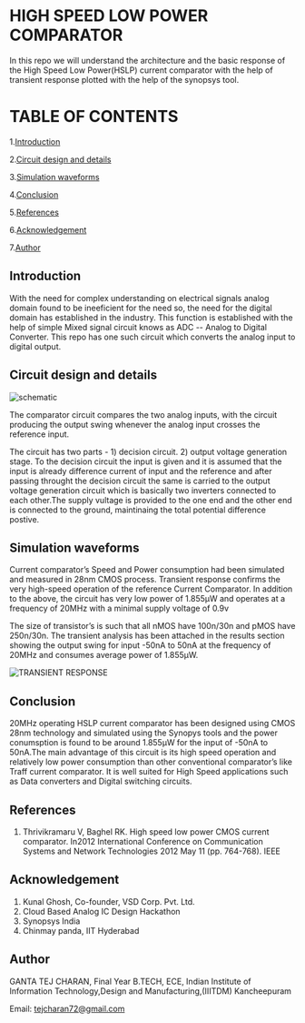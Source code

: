 # HIGH SPEED LOW POWER COMPARATOR

In this repo we will understand the architecture and the basic response of the High Speed Low Power(HSLP) current comparator with the help of transient response plotted with the help of the synopsys tool.

# TABLE OF  CONTENTS
1.[Introduction](#Introduction)

2.[Circuit design and details](#Circuit-design-and-details)

3.[Simulation waveforms](#Simulation-waveforms)

4.[Conclusion](#Conclusion)

5.[References](#References)

6.[Acknowledgement](#Acknowledgement)

7.[Author](#Author)


## Introduction
With the need for complex understanding on electrical  signals analog domain found to be ineeficient for the need so, the need for the digital domain has established in the industry. This function is established with the help of simple Mixed signal circuit knows as ADC -- Analog to Digital Converter. This repo has one such circuit which converts the analog input to digital output.

## Circuit design and details
![schematic](https://user-images.githubusercontent.com/100557113/156106636-74957a0f-dc08-4be2-8037-bbc2ef0d85d6.jpg)

The comparator circuit compares the two analog inputs, with the circuit producing the output swing whenever the analog input crosses the reference input.

The circuit has two parts - 1) decision circuit. 2) output voltage generation stage.
To the decision circuit the input is given and it is assumed that the input is already difference current of input and the reference and after passing throught the decision circuit the same is carried to the output voltage generation circuit which is basically two inverters connected to each other.The supply vultage is provided to the one end and the other end is connected to the ground, maintinaing the total potential difference postive.

## Simulation waveforms

Current comparator’s Speed and Power consumption had been simulated and measured in 28nm CMOS process. Transient response confirms the very high-speed operation of the reference Current Comparator. In addition to the above, the circuit has very low power of 1.855μW and operates at a frequency of 20MHz with a minimal supply voltage of 0.9v


The size of transistor’s is such that all nMOS have 100n/30n and pMOS have 250n/30n. The transient analysis has been attached in the results section showing the output swing for input -50nA to 50nA at the frequency of 20MHz and consumes average power of 1.855μW.

![TRANSIENT RESPONSE](https://user-images.githubusercontent.com/100557113/156106760-d9d93fa8-1f19-4431-9819-ef17ce2d6155.jpg)

## Conclusion
20MHz operating HSLP current comparator has been designed  using CMOS 28nm technology and simulated using the Synopys tools and the power conumsption is found to be around 1.855μW for the input of -50nA to 50nA.The main advantage of this circuit is its high speed operation and relatively low power consumption than other conventional comparator’s like Traff current comparator. It is well suited for High Speed applications such as Data converters and Digital switching circuits.


## References
1. Thrivikramaru V, Baghel RK. High speed low power CMOS current comparator. In2012 International Conference on Communication Systems and Network Technologies 2012 May 11 (pp. 764-768). IEEE

## Acknowledgement
1. Kunal Ghosh, Co-founder, VSD Corp. Pvt. Ltd.
2. Cloud Based Analog IC Design Hackathon
3. Synopsys India
4. Chinmay panda, IIT Hyderabad


## Author
GANTA TEJ CHARAN, Final Year B.TECH, ECE, Indian Institute of Information Technology,Design and Manufacturing,(IIITDM) Kancheepuram

Email: tejcharan72@gmail.com

